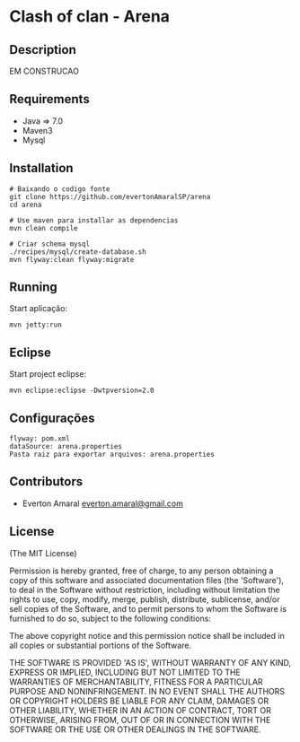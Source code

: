 Clash of clan - Arena
===========

Description
---------------

EM CONSTRUCAO

Requirements
-------------------

 * Java => 7.0
 * Maven3
 * Mysql


Installation
--------------

    # Baixando o codigo fonte
    git clone https://github.com/evertonAmaralSP/arena
    cd arena

    # Use maven para installar as dependencias
    mvn clean compile

    # Criar schema mysql
    ./recipes/mysql/create-database.sh
    mvn flyway:clean flyway:migrate


Running 
------------------------------

Start aplicação:

    mvn jetty:run

Eclipse 
------------------------------

Start project eclipse:

    mvn eclipse:eclipse -Dwtpversion=2.0

Configurações
------------------------------

    flyway: pom.xml
    dataSource: arena.properties
    Pasta raiz para exportar arquivos: arena.properties

Contributors
------------

 * Everton Amaral <everton.amaral@gmail.com>


License
-------

  (The MIT License)

  Permission is hereby granted, free of charge, to any person obtaining
  a copy of this software and associated documentation files (the
  'Software'), to deal in the Software without restriction, including
  without limitation the rights to use, copy, modify, merge, publish,
  distribute, sublicense, and/or sell copies of the Software, and to
  permit persons to whom the Software is furnished to do so, subject to
  the following conditions:

  The above copyright notice and this permission notice shall be
  included in all copies or substantial portions of the Software.

  THE SOFTWARE IS PROVIDED 'AS IS', WITHOUT WARRANTY OF ANY KIND,
  EXPRESS OR IMPLIED, INCLUDING BUT NOT LIMITED TO THE WARRANTIES OF
  MERCHANTABILITY, FITNESS FOR A PARTICULAR PURPOSE AND NONINFRINGEMENT.
  IN NO EVENT SHALL THE AUTHORS OR COPYRIGHT HOLDERS BE LIABLE FOR ANY
  CLAIM, DAMAGES OR OTHER LIABILITY, WHETHER IN AN ACTION OF CONTRACT,
  TORT OR OTHERWISE, ARISING FROM, OUT OF OR IN CONNECTION WITH THE
  SOFTWARE OR THE USE OR OTHER DEALINGS IN THE SOFTWARE.
